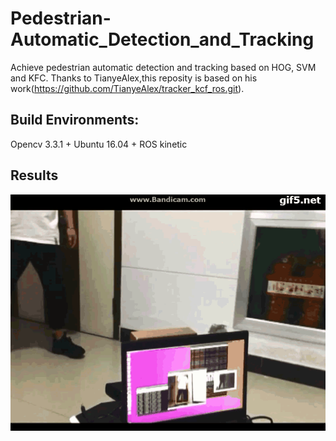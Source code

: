 # Pedestrian-Automatic_Detection_and_Tracking
Achieve pedestrian automatic detection and tracking based on HOG, SVM and KFC.
Thanks to TianyeAlex,this reposity is based on his work(https://github.com/TianyeAlex/tracker_kcf_ros.git).

## Build Environments:
 Opencv 3.3.1 + Ubuntu 16.04 + ROS kinetic 

## Results
![demo](https://github.com/LeisureLei/Pedestrian-Automatic_Detection_and_Tracking/blob/master/track_demo.gif)
